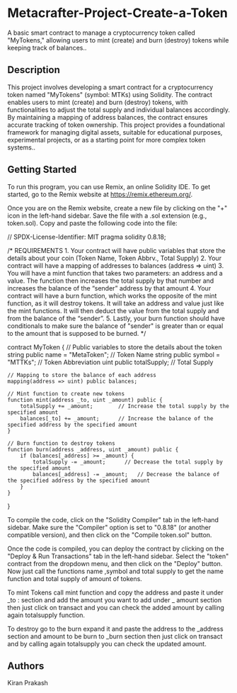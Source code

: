 # Metacrafter-Project-Create-a-Token
A basic smart contract to manage a cryptocurrency token called "MyTokens," allowing users to mint (create) and burn (destroy) tokens while keeping track of balances..

## Description

This project involves developing a smart contract for a cryptocurrency token named "MyTokens" (symbol: MTKs) using Solidity. The contract enables users to mint (create) and burn (destroy) tokens, with functionalities to adjust the total supply and individual balances accordingly. By maintaining a mapping of address balances, the contract ensures accurate tracking of token ownership. This project provides a foundational framework for managing digital assets, suitable for educational purposes, experimental projects, or as a starting point for more complex token systems..

## Getting Started
To run this program, you can use Remix, an online Solidity IDE. To get started, go to the Remix website at https://remix.ethereum.org/.

Once you are on the Remix website, create a new file by clicking on the "+" icon in the left-hand sidebar. Save the file with a .sol extension (e.g., token.sol). Copy and paste the following code into the file:

// SPDX-License-Identifier: MIT
pragma solidity 0.8.18;

/*
       REQUIREMENTS
    1. Your contract will have public variables that store the details about your coin (Token Name, Token Abbrv., Total Supply)
    2. Your contract will have a mapping of addresses to balances (address => uint)
    3. You will have a mint function that takes two parameters: an address and a value. 
       The function then increases the total supply by that number and increases the balance 
       of the “sender” address by that amount
    4. Your contract will have a burn function, which works the opposite of the mint function, as it will destroy tokens. 
       It will take an address and value just like the mint functions. It will then deduct the value from the total supply 
       and from the balance of the “sender”.
    5. Lastly, your burn function should have conditionals to make sure the balance of "sender" is greater than or equal 
       to the amount that is supposed to be burned.
*/

contract MyToken {
 // Public variables to store the details about the token
    string public name = "MetaToken"; // Token Name
    string public symbol = "MTTKs";   // Token Abbreviation
    uint public totalSupply;        // Total Supply

    // Mapping to store the balance of each address
    mapping(address => uint) public balances;

    // Mint function to create new tokens
    function mint(address _to, uint _amount) public {
        totalSupply += _amount;        // Increase the total supply by the specified amount
        balances[_to] += _amount;      // Increase the balance of the specified address by the specified amount
    }

    // Burn function to destroy tokens
    function burn(address _address, uint _amount) public {
        if (balances[_address] >= _amount) {  
            totalSupply -= _amount;      // Decrease the total supply by the specified amount
            balances[_address] -= _amount;   // Decrease the balance of the specified address by the specified amount
        }
    }
}


To compile the code, click on the "Solidity Compiler" tab in the left-hand sidebar. Make sure the "Compiler" option is set to "0.8.18" (or another compatible version), and then click on the "Compile token.sol" button.

Once the code is compiled, you can deploy the contract by clicking on the "Deploy & Run Transactions" tab in the left-hand sidebar. Select the "token" contract from the dropdown menu, and then click on the "Deploy" button.
Now just call the functions name ,symbol and total supply to get the name function and total supply of amount of tokens.

To mint Tokens call mint function and copy the address and paste it under _to : section and add the amount you want to add under _ amount section then just click on transact and you can check the added amount by calling again totalsupply function.

To destroy go to the burn expand it and paste the address to the _address section and amount to be burn to _burn section then just click on transact and by calling again totalsupply you can check the updated amount.




## Authors

Kiran Prakash
